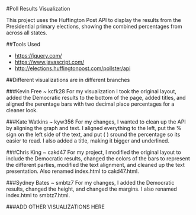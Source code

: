 #Poll Results Visualization

This project uses the Huffington Post API to display the results from the Presidential primary elections, showing the combined percentages from across all states.

##Tools Used
* https://jquery.com/
* https://www.javascript.com/
* http://elections.huffingtonpost.com/pollster/api

##Different visualizations are in different branches

###Kevin Free ~ kcfk28
For my visualization I took the original layout, added the Democratic results to the bottom of the page, added titles, and aligned the perentage bars with two decimal place percentages for a cleaner look.

###Kate Watkins ~ kyw356
For my changes, I wanted to clean up the API by aligning the graph and text. I aligned everything to the left, put the % sign on the left side of the text, and put ( ) sround the percentage so its easier to read. I also added a title, making it bigger and underlined. 

###Chris King ~ cakd47
For my project, I modified the original layout to include the Democratic results, changed the colors of the bars to represent the different parties, modified the text alignment, and cleaned up the text presentation. Also renamed index.html to cakd47.html.

###Sydney Bates ~ smbtz7
For my changes, I added the Democratic results, changed the height, and changed the margins. I also renamed index.html to smbtz7.html.
 
###ADD OTHER VISUALIZATIONS HERE

